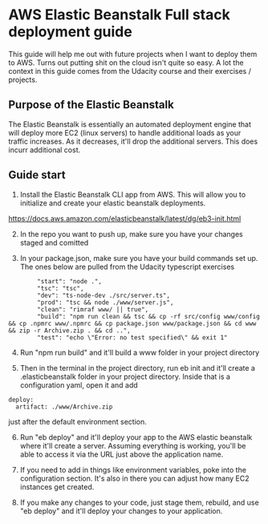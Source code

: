 # AWS Elastic Beanstalk Full stack deployment guide

This guide will help me out with future projects when I want to deploy them to AWS. Turns out putting shit on the cloud isn't quite so easy. A lot the context in this guide comes from the Udacity course and their exercises / projects.

## Purpose of the Elastic Beanstalk

The Elastic Beanstalk is essentially an automated deployment engine that will deploy more EC2 (linux servers) to handle additional loads as your traffic increases. As it decreases, it'll drop the additional servers. This does incurr additional cost.

## Guide start

1. Install the Elastic Beanstalk CLI app from AWS. This will allow you to initialize and create your elastic beanstalk deployments.

https://docs.aws.amazon.com/elasticbeanstalk/latest/dg/eb3-init.html

2. In the repo you want to push up, make sure you have your changes staged and comitted

3. In your package.json, make sure you have your build commands set up. The ones below are pulled from the Udacity typescript exercises

```
		"start": "node .",
		"tsc": "tsc",
		"dev": "ts-node-dev ./src/server.ts",
		"prod": "tsc && node ./www/server.js",
		"clean": "rimraf www/ || true",
		"build": "npm run clean && tsc && cp -rf src/config www/config && cp .npmrc www/.npmrc && cp package.json www/package.json && cd www && zip -r Archive.zip . && cd ..",
		"test": "echo \"Error: no test specified\" && exit 1"
```

4.  Run "npm run build" and it'll build a www folder in your project directory

5.  Then in the terminal in the project directory, run eb init and it'll create a .elasticbeanstalk folder in your project directory. Inside that is a configuration yaml, open it and add

```
deploy:
  artifact: ./www/Archive.zip
```

just after the default environment section.

6.  Run "eb deploy" and it'll deploy your app to the AWS elastic beanstalk where it'll create a server. Assuming everything is working, you'll be able to access it via the URL just above the application name.

7.  If you need to add in things like environment variables, poke into the configuration section. It's also in there you can adjust how many EC2 instances get created.

8.  If you make any changes to your code, just stage them, rebuild, and use "eb deploy" and it'll deploy your changes to your application.
